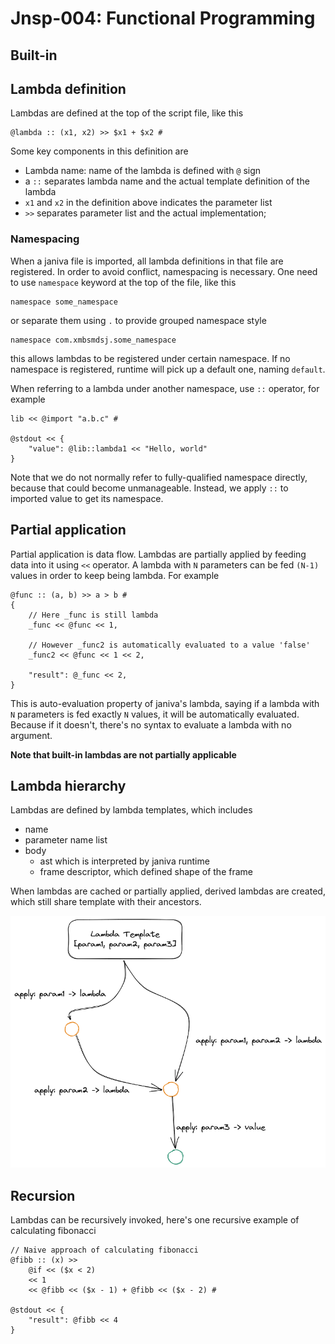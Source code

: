# Jnsp-004: Functional Programming

## Built-in

## Lambda definition
Lambdas are defined at the top of the script file, like this 
```
@lambda :: (x1, x2) >> $x1 + $x2 #
```
Some key components in this definition are
- Lambda name: name of the lambda is defined with `@` sign
- a `::` separates lambda name and the actual template definition of the lambda
- `x1` and `x2` in the definition above indicates the parameter list
- `>>` separates parameter list and the actual implementation;

### Namespacing

When a janiva file is imported, all lambda definitions in that file are registered. In order to avoid conflict, 
namespacing is necessary. One need to use `namespace` keyword at the top of the file, like this

```
namespace some_namespace
```

or separate them using `.` to provide grouped namespace style

```
namespace com.xmbsmdsj.some_namespace
```

this allows lambdas to be registered under certain namespace. If no namespace is registered, runtime will pick up a default 
one, naming `default`.

When referring to a lambda under another namespace, use `::` operator, for example

```
lib << @import "a.b.c" #

@stdout << {
    "value": @lib::lambda1 << "Hello, world"
}
```

Note that we do not normally refer to fully-qualified namespace directly, because that could become unmanageable. Instead, we apply `::` to 
imported value to get its namespace. 

## Partial application

Partial application is data flow. Lambdas are partially applied by feeding data into it using `<<` operator. A lambda 
with `N` parameters can be fed `(N-1)` values in order to keep being lambda. For example 

```
@func :: (a, b) >> a > b #
{
    // Here _func is still lambda
    _func << @func << 1,
    
    // However _func2 is automatically evaluated to a value 'false'
    _func2 << @func << 1 << 2,
    
    "result": @_func << 2,
}
```

This is auto-evaluation property of janiva's lambda, saying if a lambda with `N` parameters is fed exactly `N` values, 
it will be automatically evaluated. Because if it doesn't, there's no syntax to evaluate a lambda with no argument.

**Note that built-in lambdas are not partially applicable**

## Lambda hierarchy

Lambdas are defined by lambda templates, which includes
- name
- parameter name list
- body
  - ast which is interpreted by janiva runtime
  - frame descriptor, which defined shape of the frame

When lambdas are cached or partially applied, derived lambdas are created, which still share template with their 
ancestors.

![](resources/lambda-hierarchy.png)

## Recursion

Lambdas can be recursively invoked, here's one recursive example of calculating fibonacci
```
// Naive approach of calculating fibonacci
@fibb :: (x) >>
    @if << ($x < 2)
    << 1
    << @fibb << ($x - 1) + @fibb << ($x - 2) #

@stdout << {
    "result": @fibb << 4
}
```